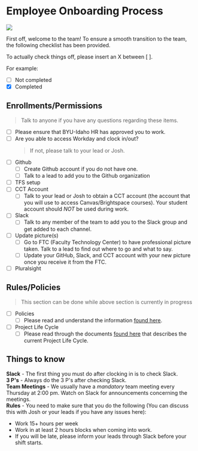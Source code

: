 # Employee Onboarding Process

![](https://media.giphy.com/media/l0HlHFRbmaZtBRhXG/giphy.gif)

First off, welcome to the team! To ensure a smooth transition to the team, the following checklist has been provided.

To actually check things off, please insert an X between [ ].

For example:
- [ ] Not completed
- [X] Completed

## Enrollments/Permissions

> Talk to anyone if you have any questions regarding these items.

- [ ] Please ensure that BYU-Idaho HR has approved you to work.
- [ ] Are you able to access Workday and clock in/out? 
  > If not, please talk to your lead or Josh.
- [ ] Github
  - [ ] Create Github account if you do not have one.
  - [ ] Talk to a lead to add you to the Github organization
- [ ] TFS setup
- [ ] CCT Account
  - [ ] Talk to your lead or Josh to obtain a CCT account (the account that you will use to access Canvas/Brightspace courses). Your student account should *NOT* be used during work. 
- [ ] Slack
  - [ ] Talk to any member of the team to add you to the Slack group and get added to each channel.
- [ ] Update picture(s)
  - [ ] Go to FTC (Faculty Technology Center) to have professional picture taken. Talk to a lead to find out where to go and what to say.
  - [ ] Update your GitHub, Slack, and CCT account with your new picture once you receive it from the FTC.
  
- [ ] Pluralsight

## Rules/Policies
> This section can be done while above section is currently in progress

- [ ] Policies
  - [ ] Please read and understand the information [found here](https://github.com/byuitechops/for-the-strength-of-developers/tree/master/Handbook/2.%20Policies%20and%20Standards).
- [ ] Project Life Cycle
  - [ ] Please read through the documents [found here](https://github.com/byuitechops/for-the-strength-of-developers/tree/master/Handbook/3.%20Project%20Life%20Cycle) that describes the current Project Life Cycle.
  
## Things to know
**Slack** - The first thing you must do after clocking in is to check Slack.<br/>
**3 P's** - Always do the 3 P's after checking Slack.<br/>
**Team Meetings** - We usually have a *mandatory* team meeting every Thursday at 2:00 pm. Watch on Slack for announcements concerning the meetings.<br/>
**Rules** - You need to make sure that you do the following (You can discuss this with Josh or your leads if you have any issues here):
- Work 15+ hours per week
- Work in at least 2 hours blocks when coming into work. 
- If you will be late, please inform your leads through Slack before your shift starts.
